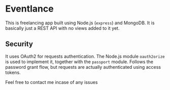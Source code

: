 # Eventlance

This is freelancing app built using Node.js (`express`) and MongoDB. It is basically just a REST API with no views added to it yet. 

## Security
It uses OAuth2 for requests authentication. The Node.js module `oauth2orize` is used to implement it, together with the `passport` module. 
Follows the password grant flow, but requests are actually authenticated using access tokens.

Feel free to contact me incase of any issues